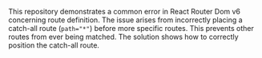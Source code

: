 This repository demonstrates a common error in React Router Dom v6 concerning route definition. The issue arises from incorrectly placing a catch-all route (`path="*"`) before more specific routes. This prevents other routes from ever being matched.  The solution shows how to correctly position the catch-all route.